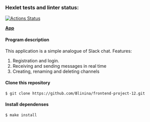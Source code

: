 ### Hexlet tests and linter status:
[![Actions Status](https://github.com/Blinina/frontend-project-12/workflows/hexlet-check/badge.svg)](https://github.com/Blinina/frontend-project-12/actions)

[**App**](https://blooming-everglades-67452.herokuapp.com/)

#### Program description

This application is a simple analogue of Slack chat.
Features:
  1. Registration and login.
  2. Receiving and sending messages in real time
  3. Creating, renaming and deleting channels

#### Clone this repository

````
$ git clone https://github.com/Blinina/frontend-project-12.git
````
#### Install dependenses 

````
$ make install
````
